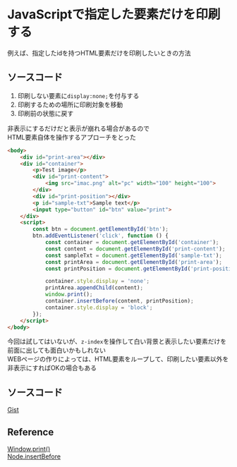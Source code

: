 # JavaScriptで指定した要素だけを印刷する
例えば、指定したidを持つHTML要素だけを印刷したいときの方法

## ソースコード
1. 印刷しない要素に`display:none;`を付与する<br>
2. 印刷するための場所に印刷対象を移動
3. 印刷前の状態に戻す

非表示にするだけだと表示が崩れる場合があるので<br>
HTML要素自体を操作するアプローチをとった<br>
```html
<body>
    <div id="print-area"></div>
    <div id="container">
        <p>Test image</p>
        <div id="print-content">
            <img src="imac.png" alt="pc" width="100" height="100">
        </div>
        <div id="print-position"></div>
        <p id="sample-txt">Sample text</p>
        <input type="button" id="btn" value="print">
    </div>
    <script>
        const btn = document.getElementById('btn');
        btn.addEventListener('click', function () {
            const container = document.getElementById('container');
            const content = document.getElementById('print-content');
            const sampleTxt = document.getElementById('sample-txt');
            const printArea = document.getElementById('print-area');
            const printPosition = document.getElementById('print-position');

            container.style.display = 'none';
            printArea.appendChild(content);
            window.print();
            container.insertBefore(content, printPosition);
            container.style.display = 'block';
        });
    </script>
</body>
```
今回は試してはいないが、`z-index`を操作して白い背景と表示したい要素だけを前面に出しても面白いかもしれない<br>
WEBページの作りによっては、HTML要素をループして、印刷したい要素以外を非表示にすればOKの場合もある

## ソースコード
[Gist](https://gist.github.com/pixcelo/0ed0cae70b020be80ac36046e1d1203c)

## Reference
[Window.print()](https://developer.mozilla.org/ja/docs/Web/API/Window/print)<br>
[Node.insertBefore](https://developer.mozilla.org/ja/docs/Web/API/Node/insertBefore)
